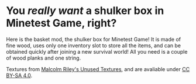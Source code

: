 # You *really want* a shulker box in Minetest Game, right?
Here is the basket mod, the shulker box for Minetest Game! It is made of fine wood, uses only one inventory slot to store all the items, and can be obtained quickly after joining a new survival world! All you need is a couple of wood planks and one string.

Textures from [Malcolm Riley's Unused Textures](https://github.com/malcolmriley/unused-textures), and are avaliable under [CC BY-SA 4.0](https://creativecommons.org/licenses/by/4.0/).
